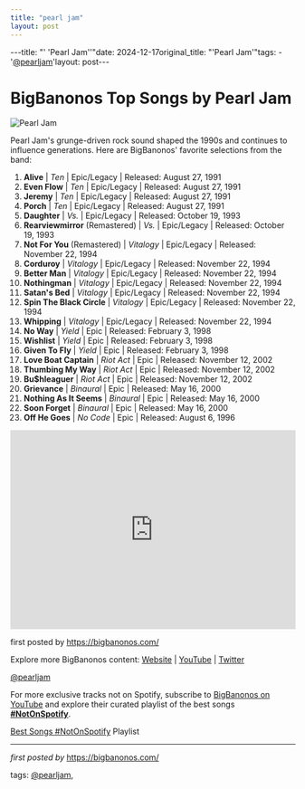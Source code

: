 ```yaml
---
title: "pearl jam"
layout: post
---
```

---title: "' 'Pearl Jam''"date: 2024-12-17original_title: "'Pearl Jam'"tags:  - '[@pearljam](/tags/pearljam/)'layout: post---<h1>BigBanonos Top Songs by Pearl Jam</h1><img alt="Pearl Jam" src="https://ew.com/thmb/jYKP0khqtWvsjvK02PYCAnMbXe8=/1500x0/filters:no_upscale():max_bytes(150000):strip_icc()/pearl-jam-02_0-5118e7ed38c149e1895294b1bf836a89.jpg" /> <p>Pearl Jam's grunge-driven rock sound shaped the 1990s and continues to influence generations. Here are BigBanonos' favorite selections from the band:</p> <ol> <li><strong>Alive</strong> | <em>Ten</em> | Epic/Legacy | Released: August 27, 1991</li> <li><strong>Even Flow</strong> | <em>Ten</em> | Epic/Legacy | Released: August 27, 1991</li> <li><strong>Jeremy</strong> | <em>Ten</em> | Epic/Legacy | Released: August 27, 1991</li> <li><strong>Porch</strong> | <em>Ten</em> | Epic/Legacy | Released: August 27, 1991</li> <li><strong>Daughter</strong> | <em>Vs.</em> | Epic/Legacy | Released: October 19, 1993</li> <li><strong>Rearviewmirror</strong> (Remastered) | <em>Vs.</em> | Epic/Legacy | Released: October 19, 1993</li> <li><strong>Not For You</strong> (Remastered) | <em>Vitalogy</em> | Epic/Legacy | Released: November 22, 1994</li> <li><strong>Corduroy</strong> | <em>Vitalogy</em> | Epic/Legacy | Released: November 22, 1994</li> <li><strong>Better Man</strong> | <em>Vitalogy</em> | Epic/Legacy | Released: November 22, 1994</li> <li><strong>Nothingman</strong> | <em>Vitalogy</em> | Epic/Legacy | Released: November 22, 1994</li> <li><strong>Satan's Bed</strong> | <em>Vitalogy</em> | Epic/Legacy | Released: November 22, 1994</li> <li><strong>Spin The Black Circle</strong> | <em>Vitalogy</em> | Epic/Legacy | Released: November 22, 1994</li> <li><strong>Whipping</strong> | <em>Vitalogy</em> | Epic/Legacy | Released: November 22, 1994</li> <li><strong>No Way</strong> | <em>Yield</em> | Epic | Released: February 3, 1998</li> <li><strong>Wishlist</strong> | <em>Yield</em> | Epic | Released: February 3, 1998</li> <li><strong>Given To Fly</strong> | <em>Yield</em> | Epic | Released: February 3, 1998</li> <li><strong>Love Boat Captain</strong> | <em>Riot Act</em> | Epic | Released: November 12, 2002</li> <li><strong>Thumbing My Way</strong> | <em>Riot Act</em> | Epic | Released: November 12, 2002</li> <li><strong>Bu$hleaguer</strong> | <em>Riot Act</em> | Epic | Released: November 12, 2002</li> <li><strong>Grievance</strong> | <em>Binaural</em> | Epic | Released: May 16, 2000</li> <li><strong>Nothing As It Seems</strong> | <em>Binaural</em> | Epic | Released: May 16, 2000</li> <li><strong>Soon Forget</strong> | <em>Binaural</em> | Epic | Released: May 16, 2000</li> <li><strong>Off He Goes</strong> | <em>No Code</em> | Epic | Released: August 6, 1996</li></ol> <div> <iframe allow="autoplay; clipboard-write; encrypted-media; fullscreen; picture-in-picture" frameborder="0" height="352" loading="lazy" src="https://open.spotify.com/embed/playlist/6BDGIlkhxaJzI9doQ7tWCI?utm_source=generator" width="100%"></iframe></div> <p>first posted by <a href="https://bigbanonos.com/">https://bigbanonos.com/</a></p> <div> <p>Explore more BigBanonos content: <a href="https://bigbanonos.com/">Website</a> | <a href="https://www.youtube.com/[@BigBanonos](/tags/BigBanonos/)">YouTube</a> | <a href="https://x.com/bigbanonos">Twitter</a></p></div> <!--Tags--><p>[@pearljam](/tags/pearljam/)</p><!--Subscribe and Playlist Links--><div>    <p>For more exclusive tracks not on Spotify, subscribe to <a href="https://www.youtube.com/[@BigBanonos](/tags/BigBanonos/)" target="_blank">BigBanonos on YouTube</a> and explore their curated playlist of the best songs <strong>[#NotOnSpotify](/tags/NotOnSpotify/)</strong>.</p>    <p><a href="https://www.youtube.com/playlist?list=PLtuNtuTatqI0kFahUCbtbfenC_ET5O_tr" target="_blank">Best Songs [#NotOnSpotify](/tags/NotOnSpotify/) Playlist<br /></a></p></div><hr /><p><em>first posted by</em> <a href="https://bigbanonos.com/" rel="noopener" target="_new">https://bigbanonos.com/</a></p><p>tags: [@pearljam](/tags/pearljam/),</p>